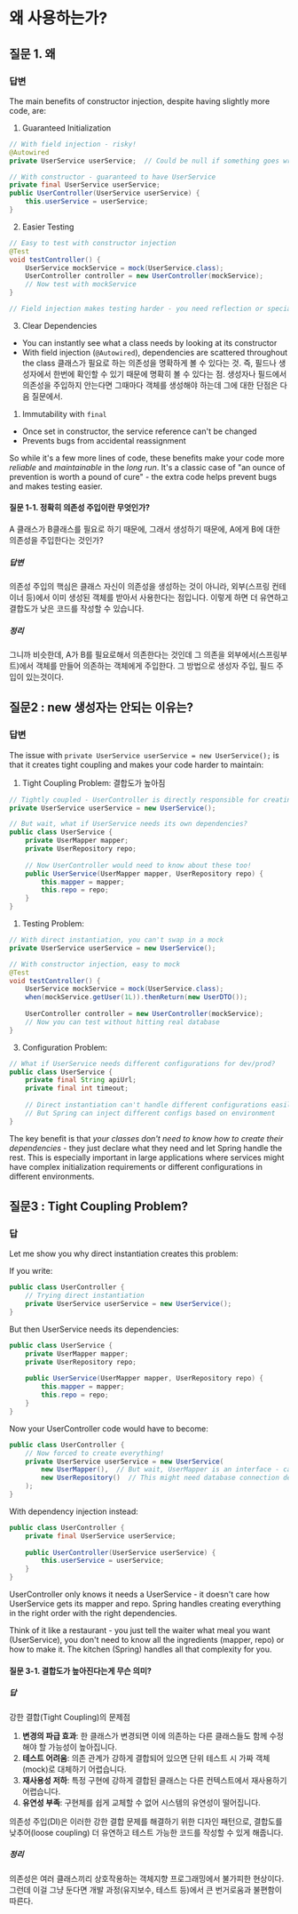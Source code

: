 
# 왜 사용하는가?
## 질문 1. 왜
### 답변
The main benefits of constructor injection, despite having slightly more code, are:

1. Guaranteed Initialization
```java
// With field injection - risky!
@Autowired
private UserService userService;  // Could be null if something goes wrong

// With constructor - guaranteed to have UserService
private final UserService userService;
public UserController(UserService userService) {
    this.userService = userService;
}
```

2. Easier Testing
```java
// Easy to test with constructor injection
@Test
void testController() {
    UserService mockService = mock(UserService.class);
    UserController controller = new UserController(mockService);
    // Now test with mockService
}

// Field injection makes testing harder - you need reflection or special test utilities
```

3. Clear Dependencies
- You can instantly see what a class needs by looking at its constructor
- With field injection (`@Autowired`), dependencies are scattered throughout the class
클래스가 필요로 하는 의존성을 명확하게 볼 수 있다는 것.
즉, 필드나 생성자에서 한번에 확인할 수 있기 때문에 명확히 볼 수 있다는 점.
생성자나 필드에서 의존성을 주입하지 안는다면 그때마다 객체를 생성해야 하는데 그에 대한 단점은 다음 질문에서.

1. Immutability with `final`
- Once set in constructor, the service reference can't be changed
- Prevents bugs from accidental reassignment

So while it's a few more lines of code, these benefits make your code more *reliable* and *maintainable* in the *long run*. It's a classic case of "an ounce of prevention is worth a pound of cure" - the extra code helps prevent bugs and makes testing easier.
#### 질문 1-1. 정확히 의존성 주입이란 무엇인가?
A 클래스가 B클래스를 필요로 하기 때문에, 그래서 생성하기 때문에, A에게 B에 대한 의존성을 주입한다는 것인가?
##### 답변
의존성 주입의 핵심은 클래스 자신이 의존성을 생성하는 것이 아니라, 외부(스프링 컨테이너 등)에서 이미 생성된 객체를 받아서 사용한다는 점입니다. 이렇게 하면 더 유연하고 결합도가 낮은 코드를 작성할 수 있습니다.
##### 정리
그니까 비슷한데, A가 B를 필요로해서 의존한다는 것인데 그 의존을 외부에서(스프링부트)에서 객체를 만들어 의존하는 객체에게 주입한다.
그 방법으로 생성자 주입, 필드 주입이 있는것이다.

## 질문2 : new 생성자는 안되는 이유는?
### 답변
The issue with `private UserService userService = new UserService();` is that it creates tight coupling and makes your code harder to maintain:

1. Tight Coupling Problem: 결합도가 높아짐
```java
// Tightly coupled - UserController is directly responsible for creating UserService
private UserService userService = new UserService();

// But wait, what if UserService needs its own dependencies?
public class UserService {
    private UserMapper mapper;
    private UserRepository repo;
    
    // Now UserController would need to know about these too!
    public UserService(UserMapper mapper, UserRepository repo) {
        this.mapper = mapper;
        this.repo = repo;
    }
}
```

1. Testing Problem:
```java
// With direct instantiation, you can't swap in a mock
private UserService userService = new UserService();

// With constructor injection, easy to mock
@Test
void testController() {
    UserService mockService = mock(UserService.class);
    when(mockService.getUser(1L)).thenReturn(new UserDTO());
    
    UserController controller = new UserController(mockService);
    // Now you can test without hitting real database
}
```

3. Configuration Problem:
```java
// What if UserService needs different configurations for dev/prod?
public class UserService {
    private final String apiUrl;
    private final int timeout;
    
    // Direct instantiation can't handle different configurations easily
    // But Spring can inject different configs based on environment
}
```

The key benefit is that *your classes don't need to know how to create their dependencies* - they just declare what they need and let Spring handle the rest. This is especially important in large applications where services might have complex initialization requirements or different configurations in different environments.

## 질문3 : Tight Coupling Problem?
### 답
Let me show you why direct instantiation creates this problem:

If you write:
```java
public class UserController {
    // Trying direct instantiation
    private UserService userService = new UserService();
}
```

But then UserService needs its dependencies:
```java
public class UserService {
    private UserMapper mapper;
    private UserRepository repo;
    
    public UserService(UserMapper mapper, UserRepository repo) {
        this.mapper = mapper;
        this.repo = repo;
    }
}
```

Now your UserController code would have to become:
```java
public class UserController {
    // Now forced to create everything!
    private UserService userService = new UserService(
        new UserMapper(),  // But wait, UserMapper is an interface - can't instantiate!
        new UserRepository()  // This might need database connection details!
    );
}
```

With dependency injection instead:
```java
public class UserController {
    private final UserService userService;
    
    public UserController(UserService userService) {
        this.userService = userService;
    }
}
```

UserController only knows it needs a UserService - it doesn't care how UserService gets its mapper and repo. Spring handles creating everything in the right order with the right dependencies.

Think of it like a restaurant - you just tell the waiter what meal you want (UserService), you don't need to know all the ingredients (mapper, repo) or how to make it. The kitchen (Spring) handles all that complexity for you.

#### 질문 3-1. 결합도가 높아진다는게 무슨 의미?
##### 답
강한 결합(Tight Coupling)의 문제점

1. **변경의 파급 효과**: 한 클래스가 변경되면 이에 의존하는 다른 클래스들도 함께 수정해야 할 가능성이 높아집니다.
2. **테스트 어려움**: 의존 관계가 강하게 결합되어 있으면 단위 테스트 시 가짜 객체(mock)로 대체하기 어렵습니다.
3. **재사용성 저하**: 특정 구현에 강하게 결합된 클래스는 다른 컨텍스트에서 재사용하기 어렵습니다.
4. **유연성 부족**: 구현체를 쉽게 교체할 수 없어 시스템의 유연성이 떨어집니다.

의존성 주입(DI)은 이러한 강한 결합 문제를 해결하기 위한 디자인 패턴으로, 결합도를 낮추어(loose coupling) 더 유연하고 테스트 가능한 코드를 작성할 수 있게 해줍니다.
##### 정리
의존성은 여러 클래스끼리 상호작용하는 객체지향 프로그래밍에서 불가피한 현상이다. 그런데 이걸 그냥 둔다면 개발 과정(유지보수, 테스트 등)에서 큰 번거로움과 불편함이 따른다. 
